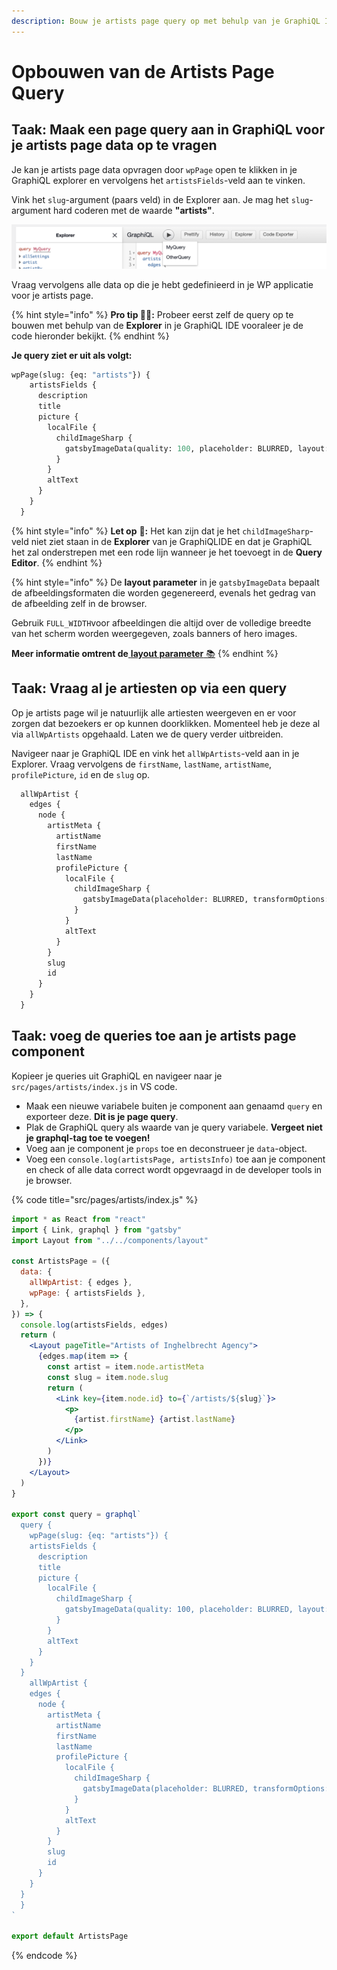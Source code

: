```yaml
---
description: Bouw je artists page query op met behulp van je GraphiQL IDE.
---
```


# Opbouwen van de Artists Page Query

## Taak: Maak een page query aan in GraphiQL voor je artists page data op te vragen

Je kan je artists page data opvragen door `wpPage` open te klikken in je GraphiQL explorer en vervolgens het `artistsFields`-veld aan te vinken.

Vink het `slug`-argument (paars veld) in de Explorer aan. Je mag het `slug`-argument hard coderen met de waarde **"artists"**.

![](<../../.gitbook/assets/image (78).png>)

Vraag vervolgens alle data op die je hebt gedefinieerd in je WP applicatie voor je artists page.

{% hint style="info" %}
**Pro tip 🧙‍♂️:** Probeer eerst zelf de query op te bouwen met behulp van de **Explorer** in je GraphiQL IDE vooraleer je de code hieronder bekijkt.
{% endhint %}

**Je query ziet er uit als volgt:**

```graphql
wpPage(slug: {eq: "artists"}) {
    artistsFields {
      description
      title
      picture {
        localFile {
          childImageSharp {
            gatsbyImageData(quality: 100, placeholder: BLURRED, layout: FULL_WIDTH)
          }
        }
        altText
      }
    }
  }
```

{% hint style="info" %}
**Let op** 👀**:** Het kan zijn dat je het `childImageSharp`-veld niet ziet staan in de **Explorer** van je GraphiQLIDE en dat je GraphiQL het zal onderstrepen met een rode lijn wanneer je het toevoegt in de **Query Editor**.
{% endhint %}

{% hint style="info" %}
De **layout parameter** in je `gatsbyImageData` bepaalt de afbeeldingsformaten die worden gegenereerd, evenals het gedrag van de afbeelding zelf in de browser.

Gebruik `FULL_WIDTH`voor afbeeldingen die altijd over de volledige breedte van het scherm worden weergegeven, zoals banners of hero images.

**Meer informatie omtrent de**[ **layout parameter** 📚](https://www.gatsbyjs.com/docs/reference/built-in-components/gatsby-plugin-image/#layout)
{% endhint %}

## Taak: Vraag al je artiesten op via een query

Op je artists page wil je natuurlijk alle artiesten weergeven en er voor zorgen dat bezoekers er op kunnen doorklikken. Momenteel heb je deze al via `allWpArtists` opgehaald. Laten we de query verder uitbreiden.

Navigeer naar je GraphiQL IDE en vink het `allWpArtists`-veld aan in je Explorer. Vraag vervolgens de `firstName`, `lastName`, `artistName`, `profilePicture`, `id` en de `slug` op.

```graphql
  allWpArtist {
    edges {
      node {
        artistMeta {
          artistName
          firstName
          lastName
          profilePicture {
            localFile {
              childImageSharp {
                gatsbyImageData(placeholder: BLURRED, transformOptions: {grayscale: true})
              }
            }
            altText
          }
        }
        slug
        id
      }
    }
  }
```

## Taak: voeg de queries toe aan je artists page component

Kopieer je queries uit GraphiQL en navigeer naar je `src/pages/artists/index.js` in VS code.

* Maak een nieuwe variabele buiten je component aan genaamd `query` en exporteer deze. **Dit is je page query**.
* Plak de GraphiQL query als waarde van je query variabele. **Vergeet niet je graphql-tag toe te voegen!**
* Voeg aan je component je `props` toe en deconstrueer je `data`-object.
* Voeg een `console.log(artistsPage, artistsInfo)` toe aan je component en check of alle data correct wordt opgevraagd in de developer tools in je browser.

{% code title="src/pages/artists/index.js" %}
```jsx
import * as React from "react"
import { Link, graphql } from "gatsby"
import Layout from "../../components/layout"

const ArtistsPage = ({
  data: {
    allWpArtist: { edges },
    wpPage: { artistsFields },
  },
}) => {
  console.log(artistsFields, edges)
  return (
    <Layout pageTitle="Artists of Inghelbrecht Agency">
      {edges.map(item => {
        const artist = item.node.artistMeta
        const slug = item.node.slug
        return (
          <Link key={item.node.id} to={`/artists/${slug}`}>
            <p>
              {artist.firstName} {artist.lastName}
            </p>
          </Link>
        )
      })}
    </Layout>
  )
}

export const query = graphql`
  query {
    wpPage(slug: {eq: "artists"}) {
    artistsFields {
      description
      title
      picture {
        localFile {
          childImageSharp {
            gatsbyImageData(quality: 100, placeholder: BLURRED, layout: FULL_WIDTH)
          }
        }
        altText
      }
    }
  }
    allWpArtist {
    edges {
      node {
        artistMeta {
          artistName
          firstName
          lastName
          profilePicture {
            localFile {
              childImageSharp {
                gatsbyImageData(placeholder: BLURRED, transformOptions: {grayscale: true})
              }
            }
            altText
          }
        }
        slug
        id
      }
    }
  }
  }
`

export default ArtistsPage
```
{% endcode %}
